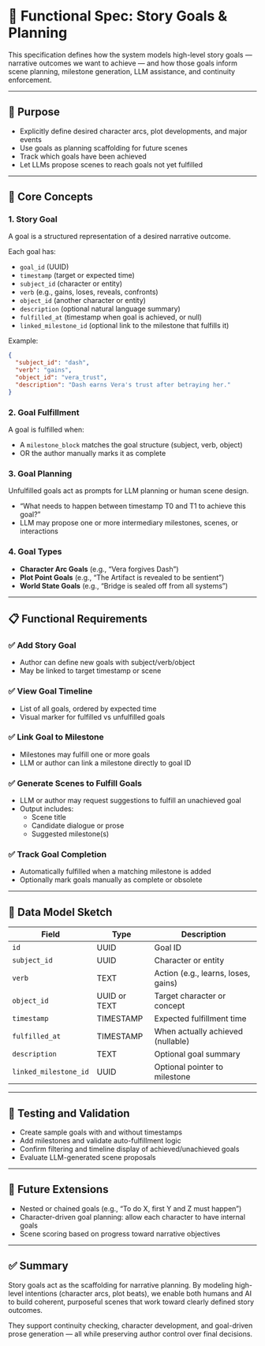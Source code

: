 # 🎯 Functional Spec: Story Goals & Planning

This specification defines how the system models high-level story goals — narrative outcomes we want to achieve — and how those goals inform scene planning, milestone generation, LLM assistance, and continuity enforcement.

---

## 🎯 Purpose

- Explicitly define desired character arcs, plot developments, and major events
- Use goals as planning scaffolding for future scenes
- Track which goals have been achieved
- Let LLMs propose scenes to reach goals not yet fulfilled

---

## 🧱 Core Concepts

### 1. **Story Goal**

A goal is a structured representation of a desired narrative outcome.

Each goal has:

- `goal_id` (UUID)
- `timestamp` (target or expected time)
- `subject_id` (character or entity)
- `verb` (e.g., gains, loses, reveals, confronts)
- `object_id` (another character or entity)
- `description` (optional natural language summary)
- `fulfilled_at` (timestamp when goal is achieved, or null)
- `linked_milestone_id` (optional link to the milestone that fulfills it)

Example:

```json
{
  "subject_id": "dash",
  "verb": "gains",
  "object_id": "vera_trust",
  "description": "Dash earns Vera's trust after betraying her."
}
```

### 2. **Goal Fulfillment**

A goal is fulfilled when:

- A `milestone_block` matches the goal structure (subject, verb, object)
- OR the author manually marks it as complete

### 3. **Goal Planning**

Unfulfilled goals act as prompts for LLM planning or human scene design.

- “What needs to happen between timestamp T0 and T1 to achieve this goal?”
- LLM may propose one or more intermediary milestones, scenes, or interactions

### 4. **Goal Types**

- **Character Arc Goals** (e.g., “Vera forgives Dash”)
- **Plot Point Goals** (e.g., “The Artifact is revealed to be sentient”)
- **World State Goals** (e.g., “Bridge is sealed off from all systems”)

---

## 📋 Functional Requirements

### ✅ Add Story Goal

- Author can define new goals with subject/verb/object
- May be linked to target timestamp or scene

### ✅ View Goal Timeline

- List of all goals, ordered by expected time
- Visual marker for fulfilled vs unfulfilled goals

### ✅ Link Goal to Milestone

- Milestones may fulfill one or more goals
- LLM or author can link a milestone directly to goal ID

### ✅ Generate Scenes to Fulfill Goals

- LLM or author may request suggestions to fulfill an unachieved goal
- Output includes:
  - Scene title
  - Candidate dialogue or prose
  - Suggested milestone(s)

### ✅ Track Goal Completion

- Automatically fulfilled when a matching milestone is added
- Optionally mark goals manually as complete or obsolete

---

## 🧠 Data Model Sketch

| Field                 | Type         | Description                         |
| --------------------- | ------------ | ----------------------------------- |
| `id`                  | UUID         | Goal ID                             |
| `subject_id`          | UUID         | Character or entity                 |
| `verb`                | TEXT         | Action (e.g., learns, loses, gains) |
| `object_id`           | UUID or TEXT | Target character or concept         |
| `timestamp`           | TIMESTAMP    | Expected fulfillment time           |
| `fulfilled_at`        | TIMESTAMP    | When actually achieved (nullable)   |
| `description`         | TEXT         | Optional goal summary               |
| `linked_milestone_id` | UUID         | Optional pointer to milestone       |

---

## 🧪 Testing and Validation

- Create sample goals with and without timestamps
- Add milestones and validate auto-fulfillment logic
- Confirm filtering and timeline display of achieved/unachieved goals
- Evaluate LLM-generated scene proposals

---

## 🔮 Future Extensions

- Nested or chained goals (e.g., “To do X, first Y and Z must happen”)
- Character-driven goal planning: allow each character to have internal goals
- Scene scoring based on progress toward narrative objectives

---

## ✅ Summary

Story goals act as the scaffolding for narrative planning. By modeling high-level intentions (character arcs, plot beats), we enable both humans and AI to build coherent, purposeful scenes that work toward clearly defined story outcomes.

They support continuity checking, character development, and goal-driven prose generation — all while preserving author control over final decisions.

